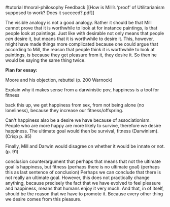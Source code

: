 #tutorial #moral-philosophy 
Feedback [[How is Mill’s ‘proof’ of Utilitarianism supposed to work? Does it succeed?.pdf]]



The visible analogy is not a good analogy. Rather it should be that Mill cannot prove that it is worthwhile to look at for instance paintings, is that people look at paintings. Just like with desirable not only means that people *can* desire it, but means that it is worthwhile to desire it.
This, however, might have made things more complicated because one could argue that according to Mill, the reason that people think it is worthwhile to look at paintings, is because they get pleasure from it, they desire it. So then he would be saying the same thing twice.


**Plan for essay:**

Moore and his objection, rebuttel (p. 200 Warnock)

Explain why it makes sense from a darwinistic pov, happiness is a tool for fitness

back this up, we get happiness from sex, from not being alone (no loneliness), because they increase our fitness/offspring.



Can't happiness also be a desire we have because of associationism. People who are more happy are more likely to survive, therefore we desire happiness. The ultimate goal would then be survival, fitness (Darwinism). (Crisp p. 85)

Finally, Mill and Darwin would disagree on whether it would be innate or not. (p. 91)

conclusion
counterargument that perhaps that means that not the ultimate goal is happiness, but fitness (perhaps there is no ultimate goal) (perhaps this as last sentence of conclusion)
Perhaps we can conclude that there is not really an ultimate goal. However, this does not practically change anything, because precisely the fact that we have evolved to feel pleasure and happiness, means that humans enjoy it very much. And that, in of itself, should be the reason that we have to promote it. Because every other thing we desire comes from this pleasure.
